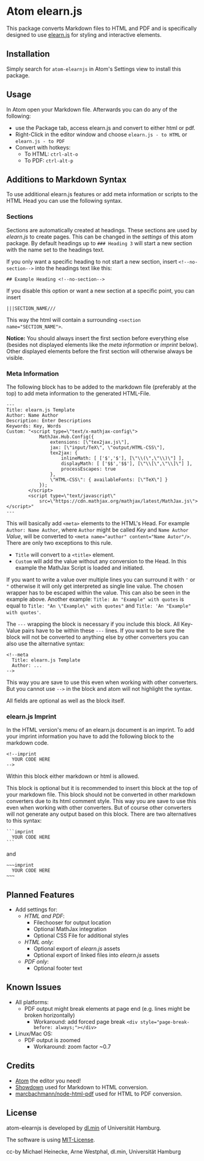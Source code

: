 # Atom elearn.js

This package converts Markdown files to HTML and PDF and is specifically
designed to use [elearn.js](https://github.com/elb-min-uhh/elearn.js) for styling
and interactive elements.

## Installation

Simply search for `atom-elearnjs` in Atom's Settings view to install this
package.

## Usage

In Atom open your Markdown file. Afterwards you can do any of the following:

* use the Package tab, access elearn.js and convert to either html or pdf.
* Right-Click in the editor window and choose `elearn.js - to HTML` or
`elearn.js - to PDF`
* Convert with hotkeys:
    * To HTML: `ctrl-alt-o`
    * To PDF: `ctrl-alt-p`

## Additions to Markdown Syntax

To use additional elearn.js features or add meta information or
scripts to the HTML Head you can use the following syntax.

### Sections

Sections are automatically created at headings. These sections are used by
_elearn.js_ to create pages. This can be changed in the
_settings_ of this atom package. By default headings up to `### Heading 3`
will start a new section with the name set to the headings text.

If you only want a specific heading to not start a new section, insert
`<!--no-section-->` into the headings text like this:

    ## Example Heading <!--no-section-->

If you disable this option or want a new section at a specific point, you can
insert

    |||SECTION_NAME///

This way the html will contain a surrounding `<section name="SECTION_NAME">`.

__Notice:__ You should always insert the first section before everything else
(besides not displayed elements like the _meta information_ or _imprint_ below).
Other displayed elements before the first section will otherwise always be
visible.

### Meta Information

The following block has to be added to the markdown file (preferably at the top)
to add meta information to the generated HTML-File.

    ---
    Title: elearn.js Template
    Author: Name Author
    Description: Enter Descriptions
    Keywords: Key, Words
    Custom: "<script type=\"text/x-mathjax-config\">
                MathJax.Hub.Config({
                    extensions: [\"tex2jax.js\"],
                    jax: [\"input/TeX\", \"output/HTML-CSS\"],
                    tex2jax: {
                        inlineMath: [ ['$','$'], [\"\\(\",\"\\)\"] ],
                        displayMath: [ ['$$','$$'], [\"\\[\",\"\\]\"] ],
                        processEscapes: true
                    },
                    \"HTML-CSS\": { availableFonts: [\"TeX\"] }
                });
            </script>
            <script type=\"text/javascript\"
                src=\"https://cdn.mathjax.org/mathjax/latest/MathJax.js\"></script>"
    ---

This will basically add `<meta>` elements to the HTML's Head.
For example `Author: Name Author`, where `Author` might be called _Key_ and
`Name Author` _Value_, will be converted to
`<meta name="author" content="Name Autor"/>`. There are only two exceptions to
this rule.

* `Title` will convert to a `<title>` element.
* `Custom` will add the value without any conversion to the Head.
In this example the MathJax Script is loaded and initiated.

If you want to write a value over multiple lines you can surround it with `'`
or `"` otherwise it will only get interpreted as single line value. The chosen
wrapper has to be escaped within the value. This can also be seen in the example
above. Another example: `Title: An "Example" with quotes` is equal to
`Title: "An \"Example\" with quotes"` and `Title: 'An "Example" with quotes'`.

The `---` wrapping the block is necessary if you include this block.
All Key-Value pairs have to be within these `---` lines. If you want to be sure
the block will not be converted to anything else by other converters you can
also use the alternative syntax:

    <!--meta
      Title: elearn.js Template
      Author: ...
    -->

This way you are save to use this even when working with other converters. But
you cannot use `-->` in the block and atom will not highlight the syntax.

All fields are optional as well as the block itself.


### elearn.js Imprint

In the HTML version's menu of an elearn.js document is an imprint. To add your
imprint information you have to add the following block to the markdown code.

    <!--imprint
      YOUR CODE HERE
    -->

Within this block either markdown or html is allowed.

This block is optional but it is recommended to insert this block at the top of
your markdown file. This block should not be converted in other markdown
converters due to its html comment style. This way you are save to use
this even when working with other converters. But of course other converters
will not generate any output based on this block.
There are two alternatives to this syntax:

    ```imprint
      YOUR CODE HERE
    ```

and

    ~~~imprint
      YOUR CODE HERE
    ~~~

## Planned Features

* Add settings for:
    * _HTML and PDF_:
        * Filechooser for output location
        * Optional MathJax integration
        * Optional CSS File for additional styles
    * _HTML only_:
        * Optional export of _elearn.js_ assets
        * Optional export of linked files into _elearn.js_ assets
    * _PDF only_:
        * Optional footer text

## Known Issues

* All platforms:
    * PDF output might break elements at page end (e.g. lines might be broken
        horizontally)
        * Workaround: add forced page break `<div style="page-break-before: always;"></div>`
* Linux/Mac OS:
    * PDF output is zoomed
        * Workaround: zoom factor ~0.7

## Credits

* [Atom](https://atom.io) the editor you need!
* [Showdown](http://showdownjs.com/) used for Markdown to HTML conversion.
* [marcbachmann/node-html-pdf](https://github.com/marcbachmann/node-html-pdf)
used for HTML to PDF conversion.

## License

atom-elearnjs is developed by
[dl.min](https://www.min.uni-hamburg.de/studium/digitalisierung-lehre/ueber-uns.html)
of Universität Hamburg.

The software is using [MIT-License](http://opensource.org/licenses/mit-license.php).

cc-by Michael Heinecke, Arne Westphal, dl.min, Universität Hamburg
